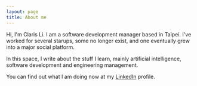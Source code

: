 ```yaml
---
layout: page
title: About me 
---
```


Hi, I'm Claris Li. I am a software development manager based in Taipei. I've worked for several starups, some no longer exist, and one eventually grew into a major social platform. 

In this space, I write about the stuff I learn, mainly artificial intelligence, software development and engineering management. 

You can find out what I am doing now at my [LinkedIn](https://www.linkedin.com/in/clarisli/) profile.

